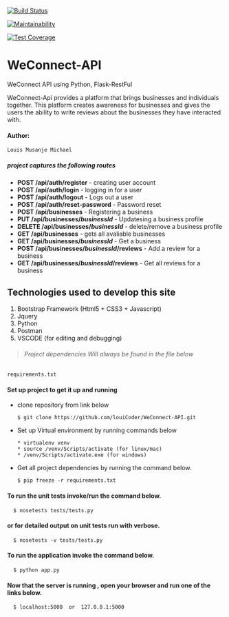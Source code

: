 [![Build Status](https://travis-ci.org/louiCoder/WeConnect-API.svg?branch=master)](https://travis-ci.org/louiCoder/WeConnect-API)

[![Maintainability](https://api.codeclimate.com/v1/badges/a6c406da1fffc6d5fb75/maintainability)](https://codeclimate.com/github/louiCoder/WeConnect-API/maintainability)

[![Test Coverage](https://api.codeclimate.com/v1/badges/a6c406da1fffc6d5fb75/test_coverage)](https://codeclimate.com/github/louiCoder/WeConnect-API/test_coverage)

# WeConnect-API
WeConnect API using Python, Flask-RestFul 

WeConnect-Api provides a platform that brings businesses and individuals together. This platform creates awareness for businesses and gives the users the ability to write reviews about the businesses they have interacted with.

#### Author:
    Louis Musanje Michael

##### project captures the following routes 

* **POST /api/auth/register** - creating user account
* **POST /api/auth/login** - logging in for a user
* **POST /api/auth/logout** - Logs out a user
* **POST /api/auth/reset-password** - Password reset
* **POST /api/businesses** - Registering a business
* **PUT /api/businesses/_businessId_** - Updatesing a business profile
* **DELETE /api/businesses/_businessId_** - delete/remove a business profile
* **GET /api/businesses** - gets all avaliable businesses
* **GET /api/businesses/_businessId_** - Get a business
* **POST /api/businesses/_businessId_/reviews** - Add a review for a business
* **GET /api/businesses/_businessId_/reviews** - Get all reviews for a business


## Technologies used to develop this site
1. Bootstrap Framework (Html5 + CSS3 + Javascript)
2. Jquery
3. Python
4. Postman
5. VSCODE (for editing and debugging)

>###### Project dependencies Will always be found in the file below
    requirements.txt

#### Set up project to get it up and running
* clone repository from link below  
  
      $ git clone https://github.com/louiCoder/WeConnect-API.git
* Set up Virtual environment by running commands below

      * virtualenv venv
      * source /venv/Scripts/activate (for linux/mac)
      * /venv/Scripts/activate.exe (for windows)

* Get all project dependencies by running the command below.

      $ pip freeze -r requirements.txt
      
#### To run the unit tests invoke/run the command below.

      $ nosetests tests/tests.py
#### or for detailed output on unit tests run with verbose.

      $ nosetests -v tests/tests.py
      
#### To run the application invoke the command below.

      $ python app.py
      
 #### Now that the server is running , open your browser and run one of the links below.

      $ localhost:5000  or  127.0.0.1:5000

